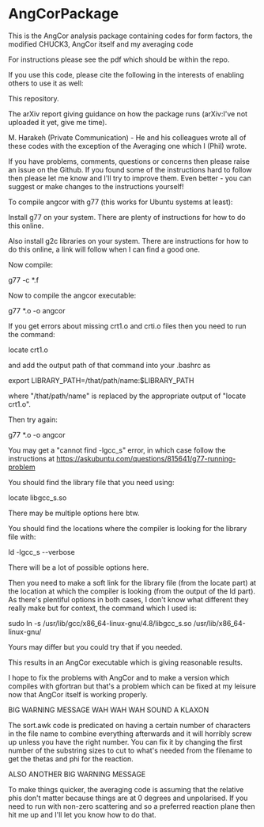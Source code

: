 # AngCorPackage
This is the AngCor analysis package containing codes for form factors, the modified CHUCK3, AngCor itself and my averaging code

For instructions please see the pdf which should be within the repo.

If you use this code, please cite the following in the interests of enabling others to use it as well:

This repository.

The arXiv report giving guidance on how the package runs (arXiv:I've not uploaded it yet, give me time).

M. Harakeh (Private Communication) - He and his colleagues wrote all of these codes with the exception of the Averaging one which I (Phil) wrote.

If you have problems, comments, questions or concerns then please raise an issue on the Github. If you found some of the instructions hard to follow then please let me know and I'll try to improve them. Even better - you can suggest or make changes to the instructions yourself!

To compile angcor with g77 (this works for Ubuntu systems at least):

Install g77 on your system. There are plenty of instructions for how to do this online.

Also install g2c libraries on your system. There are instructions for how to do this online, a link will follow when I can find a good one.

Now compile:

g77 -c \*.f

Now to compile the angcor executable:

g77 \*.o -o angcor

If you get errors about missing crt1.o and crti.o files then you need to run the command:

locate crt1.o

and add the output path of that command into your .bashrc as

export LIBRARY_PATH=/that/path/name:$LIBRARY_PATH

where "/that/path/name" is replaced by the appropriate output of "locate crt1.o".

Then try again:

g77 \*.o -o angcor

You may get a "cannot find -lgcc_s" error, in which case follow the instructions at https://askubuntu.com/questions/815641/g77-running-problem

You should find the library file that you need using:

locate libgcc_s.so

There may be multiple options here btw.

You should find the locations where the compiler is looking for the library file with:

ld -lgcc_s --verbose

There will be a lot of possible options here.

Then you need to make a soft link for the library file (from the locate part) at the location at which the compiler is looking (from the output of the ld part). As there's plentiful options in both cases, I don't know what different they really make but for context, the command which I used is:

sudo ln -s /usr/lib/gcc/x86_64-linux-gnu/4.8/libgcc_s.so /usr/lib/x86_64-linux-gnu/

Yours may differ but you could try that if you needed.

This results in an AngCor executable which is giving reasonable results.

I hope to fix the problems with AngCor and to make a version which compiles with gfortran but that's a problem which can be fixed at my leisure now that AngCor itself is working properly.


BIG WARNING MESSAGE WAH WAH WAH SOUND A KLAXON

The sort.awk code is predicated on having a certain number of characters in the file name to combine everything afterwards and it will horribly screw up unless you have the right number. You can fix it by changing the first number of the substring sizes to cut to what's needed from the filename to get the thetas and phi for the reaction.

ALSO ANOTHER BIG WARNING MESSAGE

To make things quicker, the averaging code is assuming that the relative phis don't matter because things are at 0 degrees and unpolarised. If you need to run with non-zero scattering and so a preferred reaction plane then hit me up and I'll let you know how to do that.

